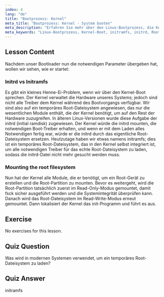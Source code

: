 ```yaml
---
index: 4
lang: "de"
title: "Bootprozess: Kernel"
meta_title: "Bootprozess: Kernel - System booten"
meta_description: "Erfahren Sie mehr über den Linux-Bootprozess, die Kernel-Initialisierung und die Rolle von initramfs. Verstehen Sie, wie der Kernel das Root-Dateisystem mountet. Leitfaden zum Linux-Bootprozess."
meta_keywords: "Linux-Bootprozess, Kernel-Boot, initramfs, initrd, Root-Dateisystem, Linux-Tutorial, Linux für Anfänger, Linux-Leitfaden"
---
```


## Lesson Content

Nachdem unser Bootloader nun die notwendigen Parameter übergeben hat, wollen wir sehen, wie er startet:

### Initrd vs Initramfs

Es gibt ein kleines Henne-Ei-Problem, wenn wir über den Kernel-Boot sprechen. Der Kernel verwaltet die Hardware unseres Systems; jedoch sind nicht alle Treiber dem Kernel während des Bootvorgangs verfügbar. Wir sind also auf ein temporäres Root-Dateisystem angewiesen, das nur die wesentlichen Module enthält, die der Kernel benötigt, um auf den Rest der Hardware zuzugreifen. In älteren Linux-Versionen wurde diese Aufgabe der initrd (initial ramdisk) zugewiesen. Der Kernel würde die initrd mounten, die notwendigen Boot-Treiber erhalten, und wenn er mit dem Laden alles Notwendigen fertig war, würde er die initrd durch das eigentliche Root-Dateisystem ersetzen. Heutzutage haben wir etwas namens initramfs; dies ist ein temporäres Root-Dateisystem, das in den Kernel selbst integriert ist, um alle notwendigen Treiber für das echte Root-Dateisystem zu laden, sodass die initrd-Datei nicht mehr gesucht werden muss.

### Mounting the root filesystem

Nun hat der Kernel alle Module, die er benötigt, um ein Root-Gerät zu erstellen und die Root-Partition zu mounten. Bevor es weitergeht, wird die Root-Partition tatsächlich zuerst im Read-Only-Modus gemountet, damit fsck sicher ausgeführt werden und die Systemintegrität überprüfen kann. Danach wird das Root-Dateisystem im Read-Write-Modus erneut gemountet. Dann lokalisiert der Kernel das init-Programm und führt es aus.

## Exercise

No exercises for this lesson.

## Quiz Question

Was wird in modernen Systemen verwendet, um ein temporäres Root-Dateisystem zu laden?

## Quiz Answer

initramfs
